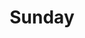 ---
IMPORTANT: WHEN A VALUE CONTAINS A COLON FOLLOWED BY A SPACE, YOU MUST USE &#58;

layout: sermon
title: Sunday

sermon: Building a Church for Others
speaker: Pastor In Kim
scripture: 1 Peter 1:10-13
---